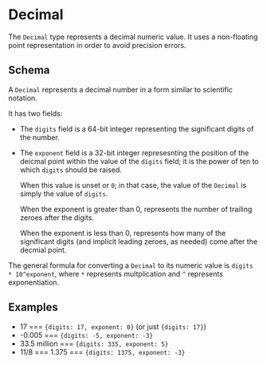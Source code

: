 # Decimal

The `Decimal` type represents a decimal numeric value. It uses a non-floating
point representation in order to avoid precision errors.

## Schema

A `Decimal` represents a decimal number in a form similar to scientific
notation.

It has two fields:

- The `digits` field is a 64-bit integer representing the significant digits of
  the number.
- The `exponent` field is a 32-bit integer represesnting the position of the
  deicmal point within the value of the `digits` field; it is the power of ten
  to which `digits` should be raised.

  When this value is unset or `0`; in that case, the value of the `Decimal` is
  simply the value of `digits`.

  When the exponent is greater than 0, represents the number of trailing zeroes
  after the digits.

  When the exponent is less than 0, represents how many of the significant
  digits (and implicit leading zeroes, as needed) come after the decmial point.

The general formula for converting a `Decimal` to its numeric value is
`digits * 10^exponent`, where `*` represents multplication and `^` represents
exponentiation.

## Examples

- 17 === `{digits: 17, exponent: 0}` (or just `{digits: 17}`)
- -0.005 === `{digits: -5, exponent: -3}`
- 33.5 million === `{digits: 335, exponent: 5}`
- 11/8 === 1.375 === `{digits: 1375, exponent: -3}`
